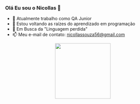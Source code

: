 ### Olá Eu sou o Nicollas 👋

- 🔭 Atualmente trabalho como QA Junior
- 🌱 Estou voltando as raízes do aprendizado em programação 
- 🤔 Em Busca da "Linguagem perdida" 
- 📫 Meu e-mail de contato: nicollassouza56@gmail.com

<div align="center">
  <a href="https://github.com/Nicollas56">
  <img height="180em" src="https://github-readme-stats.nicollas56.vercel.app/api?username=nicollas56&show_icons=true&theme=dracula&include_all_commits=true&count_private=true"/>
</div>
